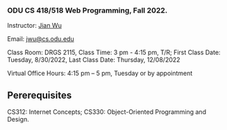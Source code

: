 ### ODU CS 418/518 Web Programming, Fall 2022.
Instructor: [Jian Wu](https://www.cs.odu.edu/~jwu/)

Email: jwu@cs.odu.edu

Class Room: DRGS 2115, Class Time: 3 pm - 4:15 pm, T/R; First Class Date: Tuesday, 8/30/2022, Last Class Date: Thursday, 12/08/2022

Virtual Office Hours: 4:15 pm – 5 pm, Tuesday or by appointment

## Pererequisites 
CS312: Internet Concepts;
CS330: Object-Oriented Programming and Design.
